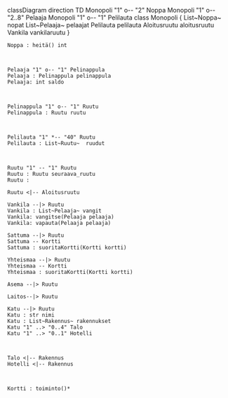  classDiagram
    direction TD
    Monopoli "1" o-- "2" Noppa
    Monopoli "1" o-- "2..8" Pelaaja
    Monopoli "1" o-- "1" Pelilauta
    class Monopoli {
        List~Noppa~ nopat
        List~Pelaaja~ pelaajat
        Pelilauta pelilauta
        Aloitusruutu aloitusruutu
        Vankila vankilaruutu
    }



    Noppa : heitä() int



    Pelaaja "1" o-- "1" Pelinappula
    Pelaaja : Pelinappula pelinappula
    Pelaaja: int saldo



    Pelinappula "1" o-- "1" Ruutu
    Pelinappula : Ruutu ruutu



    Pelilauta "1" *-- "40" Ruutu
    Pelilauta : List~Ruutu~  ruudut



    Ruutu "1" -- "1" Ruutu
    Ruutu : Ruutu seuraava_ruutu
    Ruutu : 
    
    Ruutu <|-- Aloitusruutu

    Vankila --|> Ruutu
    Vankila : List~Pelaaja~ vangit
    Vankila: vangitse(Pelaaja pelaaja)
    Vankila: vapauta(Pelaaja pelaaja)

    Sattuma --|> Ruutu
    Sattuma -- Kortti
    Sattuma : suoritaKortti(Kortti kortti)

    Yhteismaa --|> Ruutu
    Yhteismaa -- Kortti
    Yhteismaa : suoritaKortti(Kortti kortti)

    Asema --|> Ruutu

    Laitos--|> Ruutu

    Katu --|> Ruutu
    Katu : str nimi
    Katu : List~Rakennus~ rakennukset
    Katu "1" ..> "0..4" Talo
    Katu "1" ..> "0..1" Hotelli



    Talo <|-- Rakennus
    Hotelli <|-- Rakennus


    
    Kortti : toiminto()*
